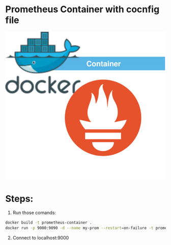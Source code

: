 
<p align="center">
<h1>Prometheus Container with cocnfig file</h1>
<img src="https://github.com/Joska99/joska/blob/main/docker/prometheus/diagram.drawio.svg">
</p>

<h1>Steps:</h1>

1. Run those comands:
```bash
docker build -t prometheus-container .
docker run -p 9000:9090 -d --name my-prom --restart=on-failure -t prometheus-container
```
2. Connect to localhost:9000 
